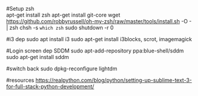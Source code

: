 #Setup zsh  
apt-get install zsh
apt-get install git-core
wget https://github.com/robbyrussell/oh-my-zsh/raw/master/tools/install.sh -O - | zsh
chsh -s `which zsh`
sudo shutdown -r 0

#i3 dep
sudo apt install i3
sudo apt-get install i3blocks, scrot, imagemagick

#Login screen dep SDDM
sudo apt-add-repository ppa:blue-shell/sddm 
sudo apt-get install sddm 

#switch back 
sudo dpkg-reconfigure lightdm

#resources
https://realpython.com/blog/python/setting-up-sublime-text-3-for-full-stack-python-development/